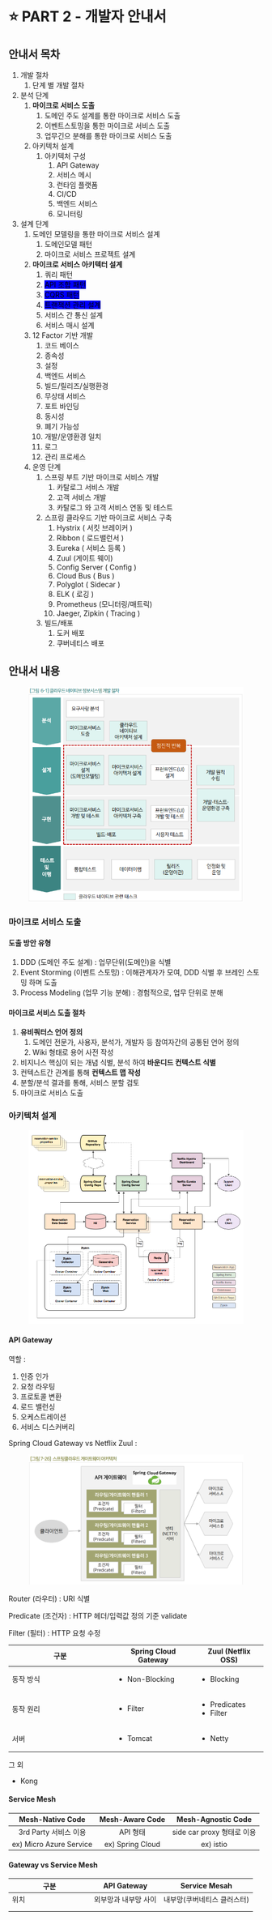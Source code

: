 # ⭐ PART 2 - 개발자 안내서

## 안내서 목차

1. 개발 절차
   1. 단계 별 개발 절차
2. 분석 단계
   1. **마이크로 서비스 도출**
      1. 도메인 주도 설계를 통한 마이크로 서비스 도출&#x20;
      2. 이벤트스토밍을 통한 마이크로 서비스 도출
      3. 업무긴으 분해를 통한 마이크로 서비스 도출
   2. 아키텍처 설계
      1. 아키텍처 구성
         1. API Gateway
         2. 서비스 메시
         3. 런타임 플랫폼
         4. CI/CD
         5. 백엔드 서비스
         6. 모니터링
3. 설계 단계
   1. 도메인 모델링을 통한 마이크로 서비스 설계
      1. 도메인모델 패턴
      2. 마이크로 서비스 프로젝트 설계
   2. **마이크로 서비스 아키텍터 설계**
      1. 쿼리 패턴
      2. <mark style="background-color:blue;">API 조합 패턴</mark>
      3. <mark style="background-color:blue;">CQRS 패턴</mark>
      4. <mark style="background-color:blue;">트랜잭션 관리 설계</mark>
      5. 서비스 간 통신 설계
      6. 서비스 매시 설계
   3. 12 Factor 기반 개발
      1. 코드 베이스
      2. 종속성
      3. 설정
      4. 백엔드 서비스
      5. 빌드/릴리즈/실행환경
      6. 무상태 서비스
      7. 포트 바인딩
      8. 동시성
      9. 폐기 가능성
      10. 개발/운영환경 일치
      11. 로그
      12. 관리 프로세스
   4. 운영 단계
      1. 스프링 부트 기반 마이크로 서비스 개발
         1. 카탈로그 서비스 개발
         2. 고객 서비스 개발
         3. 카탈로그 와 고객 서비스 연동 및 테스트
      2. 스프링 클라우드 기반 마이크로 서비스 구축
         1. Hystrix ( 서킷 브레이커 )
         2. Ribbon ( 로드밸런서 )
         3. Eureka ( 서비스 등록 )
         4. Zuul (게이트 웨이)
         5. Config Server ( Config )
         6. Cloud Bus ( Bus )
         7. Polyglot ( Sidecar )
         8. ELK ( 로깅 )
         9. Prometheus (모니터링/매트릭)
         10. Jaeger, Zipkin ( Tracing )
      3. 빌드/배포
         1. 도커 배포
         2. 쿠버네티스 배포

## 안내서 내용&#x20;

<figure><img src="../../../../.gitbook/assets/image (3) (1) (1).png" alt=""><figcaption></figcaption></figure>

### 마이크로 서비스 도출

#### 도출 방안 유형

1. DDD (도메인 주도 설계) : 업무단위(도메인)을 식별
2. Event Storming (이벤트 스토밍) : 이해관계자가 모여, DDD 식별 후 브레인  스토밍 하며 도출
3. Process Modeling (업무 기능 분해) : 경험적으로, 업무 단위로 분해

#### 마이크로 서비스 도출 절차

1. **유비쿼터스 언어 정의**
   1. 도메인 전문가, 사용자, 분석가, 개발자 등 참여자간의 공통된 언어 정의
   2. Wiki 형태로 용어 사전 작성
2. 비지니스 핵심이 되는 개념 식별, 분석 하여 **바운디드 컨텍스트 식별**
3. 컨텍스트간 관계를 통해 **컨텍스트 맵 작성**
4. 분할/분석 결과를 통해, 서비스 분할 검토
5. 마이크로 서비스 도출

### 아키텍처 설계

<figure><img src="../../../../.gitbook/assets/image (2) (1) (1) (1).png" alt=""><figcaption></figcaption></figure>

#### API Gateway

역할 :&#x20;

1. 인증 인가
2. 요청 라우팅
3. 프로토콜 변환
4. 로드 밸런싱
5. 오케스트레이션
6. 서비스 디스커버리

Spring Cloud Gateway vs Netflix Zuul :&#x20;

<figure><img src="../../../../.gitbook/assets/image (1) (1) (1) (1) (1) (1).png" alt=""><figcaption></figcaption></figure>

Router (라우터) : URI 식별

Predicate (조건자) : HTTP 헤더/입력값 정의 기준 validate

Filter (필터) : HTTP 요청 수정

<table><thead><tr><th width="190">구분</th><th>Spring Cloud Gateway</th><th>Zuul (Netflix OSS)</th></tr></thead><tbody><tr><td>동작 방식</td><td><ul><li>Non-Blocking</li></ul></td><td><ul><li>Blocking</li></ul></td></tr><tr><td>동작 원리</td><td><ul><li>Filter</li></ul></td><td><ul><li>Predicates</li><li>Filter</li></ul></td></tr><tr><td>서버</td><td><ul><li>Tomcat</li></ul></td><td><ul><li>Netty</li></ul></td></tr></tbody></table>

그 외&#x20;

* Kong

#### Service Mesh

|     Mesh-Native Code    |  Mesh-Aware Code |   Mesh-Agnostic Code  |
| :---------------------: | :--------------: | :-------------------: |
|     3rd Party 서비스 이용    |      API 형태      | side car proxy 형태로 이용 |
| ex) Micro Azure Service | ex) Spring Cloud |       ex) istio       |

#### Gateway vs Service Mesh

<table><thead><tr><th width="148">구분</th><th>API Gateway</th><th>Service Mesah</th></tr></thead><tbody><tr><td>위치</td><td>외부망과 내부망 사이</td><td>내부망(쿠버네티스 클러스터)</td></tr><tr><td></td><td></td><td></td></tr><tr><td></td><td></td><td></td></tr></tbody></table>
